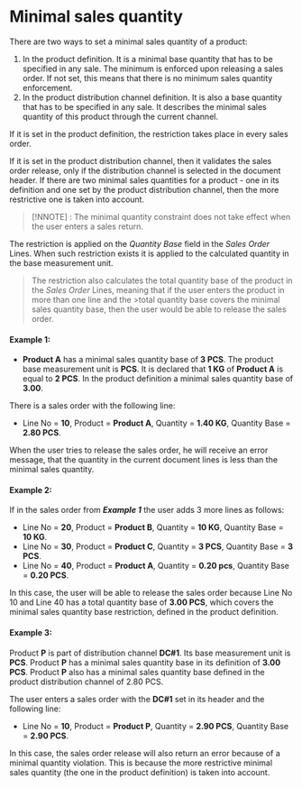 # Minimal sales quantity

There are two ways to set a minimal sales quantity of a product:
 
1. In the product definition. It is a minimal base quantity that has to be specified in any sale. The minimum is enforced upon releasing a sales order. If not set, this means that there is no minimum sales quantity enforcement.
2. In the product distribution channel definition. It is also a base quantity that has to be specified in any sale. It describes the minimal sales quantity of this product through the current channel.

If it is set in the product definition, the restriction takes place in every sales order.
 
If it is set in the product distribution channel, then it validates the sales order release, only if the distribution channel is selected in the document header. If there are two minimal sales quantities for a product - one in its definition and one set by the product distribution channel, then the more restrictive one is taken into account.
 
> [!NNOTE] : The minimal quantity constraint does not take effect when the user enters a sales return.
 
The restriction is applied on the *Quantity Base* field in the *Sales Order* Lines. When such restriction exists it is applied to the calculated quantity in the base measurement unit. 
 
> The restriction also calculates the total quantity base of the product in the *Sales Order* Lines, meaning that if the user enters the product in more than one line and the >total quantity base covers the minimal sales quantity base, then the user would be able to release the sales order.
 
#### Example 1:
 
- **Product A** has a minimal sales quantity base of **3 PCS**. The product base measurement unit is **PCS**. It is declared that **1 KG** of **Product A** is equal to **2 PCS**. In the product definition a minimal sales quantity base of **3.00**.

There is a sales order with the following line:
 
- Line No = **10**, Product = **Product A**, Quantity = **1.40 KG**, Quantity Base = **2.80 PCS**.

When the user tries to release the sales order, he will receive an error message, that the quantity in the current document lines is less than the minimal sales quantity.
 
#### Example 2:
 
If in the sales order from ***Example 1*** the user adds 3 more lines as follows:
 
- Line No = **20**, Product = **Product B**, Quantity = **10 KG**, Quantity Base = **10 KG**.
- Line No = **30**, Product = **Product C**, Quantity = **3 PCS**, Quantity Base = **3 PCS**.
- Line No = **40**, Product = **Product A**, Quantity = **0.20 pcs**, Quantity Base = **0.20 PCS**.

In this case, the user will be able to release the sales order because Line No 10 and Line 40 has a total quantity base of **3.00 PCS**, which covers the minimal sales quantity base restriction, defined in the product definition.
 
#### Example 3:
 
Product **P** is part of distribution channel **DC#1**. Its base measurement unit is **PCS**. Product **P** has a minimal sales quantity base in its definition of **3.00 PCS**. Product **P** also has a minimal sales quantity base defined in the product distribution channel of 2.80 PCS.
 
The user enters a sales order with the **DC#1** set in its header and the following line:
 
- Line No = **10**, Product = **Product P**, Quantity = **2.90 PCS**, Quantity Base = **2.90 PCS**.

In this case, the sales order release will also return an error because of a minimal quantity violation. This is because the more restrictive minimal sales quantity (the one in the product definition) is taken into account.


